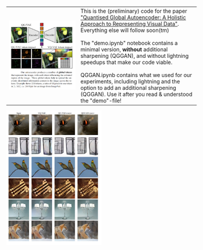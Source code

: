 <table>
  <tr>
    <td><img src="teaser.png" width="100%"></td>
    <td>This is the (preliminary) code for the paper <a href="https://arxiv.org/abs/2407.11913">"Quantised Global Autoencoder: A Holistic Approach to Representing Visual Data"</a>.<br/> Everything else will follow soon(tm)<br/><br/>The "demo.ipynb" notebook contains a minimal version, <b>without</b> additional sharpening (QGGAN), and without lightning speedups that make our code viable.<br/><br/>QGGAN.ipynb contains what we used for our experiments, including lightning and the option to add an additional sharpening (QGGAN). Use it after you read & understood the "demo"-file!</td>
  </tr>
</table>
<img src="examples.png" width="50%">
